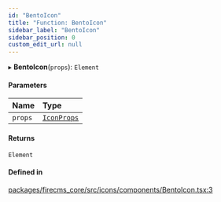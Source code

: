 ```yaml
---
id: "BentoIcon"
title: "Function: BentoIcon"
sidebar_label: "BentoIcon"
sidebar_position: 0
custom_edit_url: null
---
```


▸ **BentoIcon**(`props`): `Element`

#### Parameters

| Name | Type |
| :------ | :------ |
| `props` | [`IconProps`](../types/IconProps.md) |

#### Returns

`Element`

#### Defined in

[packages/firecms_core/src/icons/components/BentoIcon.tsx:3](https://github.com/FireCMSco/firecms/blob/d45f3739/packages/firecms_core/src/icons/components/BentoIcon.tsx#L3)

